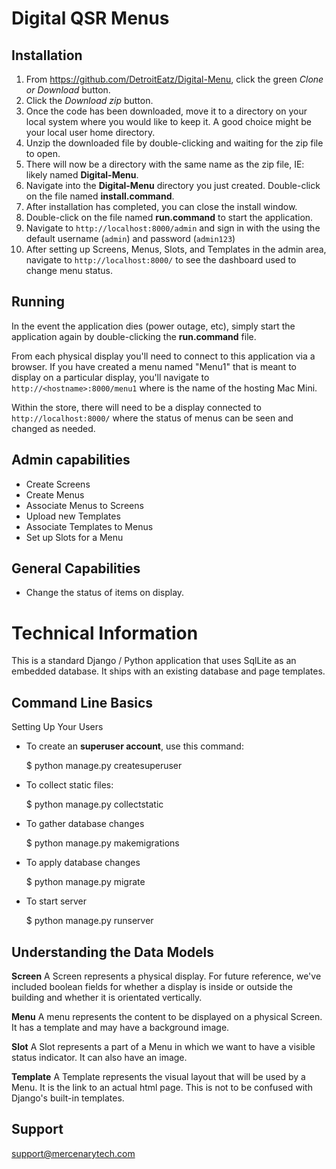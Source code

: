 Digital QSR Menus
=====

Installation
------------
1. From https://github.com/DetroitEatz/Digital-Menu, click the green _*Clone or Download*_ button. 
2. Click the _*Download zip*_ button.
3. Once the code has been downloaded, move it to a directory on your local system where you would like to keep it. A good choice might be your local user home directory. 
4. Unzip the downloaded file by double-clicking and waiting for the zip file to open.
5. There will now be a directory with the same name as the zip file, IE: likely named **Digital-Menu**.
6. Navigate into the **Digital-Menu** directory you just created. Double-click on the file named **install.command**.
7. After installation has completed, you can close the install window.
8. Double-click on the file named **run.command** to start the application. 
9. Navigate to `http://localhost:8000/admin` and sign in with the using the default username (`admin`) and password (`admin123`)
10. After setting up Screens, Menus, Slots, and Templates in the admin area, navigate to `http://localhost:8000/` to see the dashboard used to change menu status.

Running
-------
In the event the application dies (power outage, etc), simply start the application again by double-clicking the **run.command** file. 

From each physical display you'll need to connect to this application via a browser. If you have created a menu named "Menu1" that is meant to display on a particular display, you'll navigate to `http://<hostname>:8000/menu1` where <hostname> is the name of the hosting Mac Mini. 

Within the store, there will need to be a display connected to `http://localhost:8000/` where the status of menus can be seen and changed as needed. 
  
  
Admin capabilities
------------------

* Create Screens
* Create Menus
* Associate Menus to Screens
* Upload new Templates
* Associate Templates to Menus
* Set up Slots for a Menu


General Capabilities
--------------------
* Change the status of items on display. 


Technical Information
=====================

This is a standard Django / Python application that uses SqlLite as an embedded database. It ships with an existing database and page templates. 

Command Line Basics
-----------------------

Setting Up Your Users

* To create an **superuser account**, use this command:

    $ python manage.py createsuperuser
    
* To collect static files:

    $ python manage.py collectstatic
    
* To gather database changes

    $ python manage.py makemigrations
    
* To apply database changes

    $ python manage.py migrate
    
* To start server

    $ python manage.py runserver
    
Understanding the Data Models
-----------------------------

**Screen**
 A Screen represents a physical display. For future reference, we've included boolean fields for whether a display is inside or outside the building and whether it is orientated vertically.
 
**Menu**
 A menu represents the content to be displayed on a physical Screen. It has a template and may have a background image.
 
**Slot**
 A Slot represents a part of a Menu in which we want to have a visible status indicator. It can also have an image.
 
**Template**
A Template represents the visual layout that will be used by a Menu. It is the link to an actual html page. This is not to be confused with Django's built-in templates.  
  
  
Support
-------

support@mercenarytech.com
  